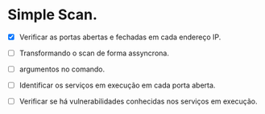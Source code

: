 # Simple Scan.  
- [X] Verificar as portas abertas e fechadas em cada endereço IP.  
- [ ] Transformando o scan de forma assyncrona.
- [ ] argumentos no comando.  
- [ ] Identificar os serviços em execução em cada porta aberta.  
- [ ] Verificar se há vulnerabilidades conhecidas nos serviços em execução.  

